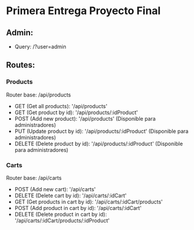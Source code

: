 # Primera Entrega Proyecto Final


## Admin: 

- Query: /?user=admin


## Routes:

### Products
Router base: /api/products

- GET (Get all products): '/api/products'
- GET (Get product by id): '/api/products/:idProduct'
- POST (Add new product): '/api/products' (Disponible para administradores)
- PUT (Update product by id): '/api/products/:idProduct' (Disponible para administradores)
- DELETE (Delete product by id): '/api/products/:idProduct' (Disponible para administradores)

### Carts
Router base: /api/carts

- POST (Add new cart): '/api/carts'
- DELETE (Delete cart by id): '/api/carts/:idCart'
- GET (Get products in cart by id): '/api/carts/:idCart/products'
- POST (Add product in cart by id): '/api/carts/:idCart'
- DELETE (Delete product in cart by id): '/api/carts/:idCart/products/:idProduct'


